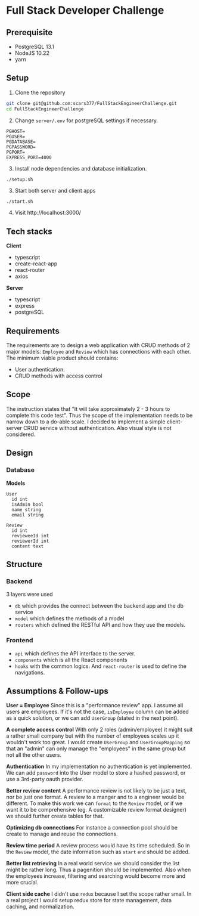 # Full Stack Developer Challenge

## Prerequisite
- PostgreSQL 13.1
- NodeJS 10.22
- yarn

## Setup
1. Clone the repository
```sh
git clone git@github.com:scars377/FullStackEngineerChallenge.git
cd FullStackEngineerChallenge
```

2. Change `server/.env` for postgreSQL settings if necessary.
```env
PGHOST=
PGUSER=
PGDATABASE=
PGPASSWORD=
PGPORT=
EXPRESS_PORT=4000
```

3. Install node dependencies and database initialization.
```sh
./setup.sh
```

3. Start both server and client apps
```
./start.sh
```

4. Visit http://localhost:3000/


## Tech stacks
**Client**
- typescript
- create-react-app
- react-router
- axios

**Server**
- typescript
- express
- postgreSQL

## Requirements
The requirements are to design a web application with CRUD methods of 2 major models: `Employee` and `Review` which has connections with each other.
The minimum viable product should contains:
- User authentication.
- CRUD methods with access control


## Scope
The instruction states that "It will take approximately 2 - 3 hours to complete this code test". Thus the scope of the implementation needs to be narrow down to a do-able scale. I decided to implement a simple client-server CRUD service without authentication. Also visual style is not considered.

## Design

### Database

**Models**
```
User
  id int
  isAdmin bool
  name string
  email string
```

```
Review
  id int
  revieweeId int
  reviewerId int
  content text
```

## Structure

### Backend
3 layers were used
- `db` which provides the connect between the backend app and the db service
- `model` which defines the methods of a model
- `routers` which defined the RESTful API and how they use the models.

### Frontend
- `api` which defines the API interface to the server.
- `components` which is all the React components
- `hooks` with the common logics.
And `react-router` is used to define the navigations.



## Assumptions & Follow-ups

**User = Employee**
Since this is a "performance review" app. I assume all users are employees. If it's not the case, `isEmployee` column can be added as a quick solution, or we can add `UserGroup` (stated in the next point).

**A complete access control**
With only 2 roles (admin/employee) it might suit a rather small company but with the number of employees scales up it wouldn't work too great. I would create `UserGroup` and `UserGroupMapping` so that an "admin" can only manage the "employees" in the same group but not all the other users. 

**Authentication**
In my implementation no authentication is yet implemented. We can add `password` into the User model to store a hashed password, or use a 3rd-party oauth provider.

**Better review content**
A performance review is not likely to be just a text, nor be just one format. A review to a manger and to a engineer would be different. To make this work we can `format` to the `Review` model, or if we want it to be comprehensive (eg. A customizable review format designer) we should further create tables for that.

**Optimizing db connections**
For instance a connection pool should be create to manage and reuse the connections.

**Review time period**
A review process would have its time scheduled. So in the `Review` model, the date information such as `start` `end` should be added.

**Better list retrieving**
In a real world service we should consider the list might be rather long. Thus a pagenition should be implemented. Also when the employees increase, filtering and searching would become more and more crucial.

**Client side cache**
I didn't use `redux` because I set the scope rather small. In a real project I would setup redux store for state management, data caching, and normalization.




